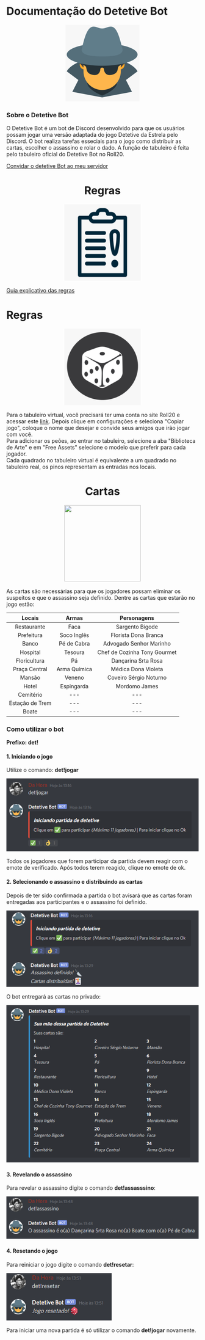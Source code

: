 # Documentação do Detetive Bot

<p align="center">
  <img src="https://github.com/ViniciusHora1009/detetive_bot/blob/main/imagens/logo.png">
</p>

### Sobre o Detetive Bot
O Detetive Bot é um bot de Discord desenvolvido para que os usuários possam jogar uma versão adaptada do jogo Detetive da Estrela pelo Discord. O bot realiza tarefas esseciais para o jogo como distribuir as cartas, escolher o assassino e rolar o dado. A função de tabuleiro é feita pelo tabuleiro oficial do Detetive Bot no Roll20.

[Convidar o detetive Bot ao meu servidor](https://discord.com/api/oauth2/authorize?client_id=753686837117059162&permissions=8&scope=bot)

<h1 align="center">
  Regras
</h1>

<p align="center">
  <img img width="200" height="200" src="https://github.com/ViniciusHora1009/detetive_bot/blob/main/imagens/rules.png">
</p>

[Guia explicativo das regras](https://www.bananaquantica.com.br/como-jogar-detetive/)

<h1 align="Tabuleiro">
  Regras
</h1>

<p align="center">
  <img img width="200" height="200" src="https://github.com/ViniciusHora1009/detetive_bot/blob/main/imagens/table.png">
</p>

Para o tabuleiro virtual, você precisará ter uma conta no site Roll20 e acessar este [link](https://app.roll20.net/campaigns/details/8490759/detetive). Depois clique em configurações e seleciona "Copiar jogo", coloque o nome que desejar e convide seus amigos que irão jogar com você.<br>
Para adicionar os peões, ao entrar no tabuleiro, selecione a aba "Biblioteca de Arte" e em "Free Assets" selecione o modelo que preferir para cada jogador.<br>
Cada quadrado no tabuleiro virtual é equivalente a um quadrado no tabuleiro real, os pinos representam as entradas nos locais.

<h1 align="center">
  Cartas
</h1>

<p align="center">
  <img img width="200" height="200" src="https://github.com/ViniciusHora1009/detetive_bot/blob/main/imagens/cards.png">
</p>

As cartas são necessárias para que os jogadores possam eliminar os suspeitos e que o assassino seja definido. Dentre as cartas que estarão no jogo estão:<br>

| Locais          | Armas        | Personagens                 |
|:---------------:|:------------:|:---------------------------:|
| Restaurante     | Faca         | Sargento Bigode             |
| Prefeitura      | Soco Inglês  | Florista Dona Branca        |
| Banco           | Pé de Cabra  | Advogado Senhor Marinho     |
| Hospital        | Tesoura      | Chef de Cozinha Tony Gourmet|
| Floricultura    | Pá           | Dançarina Srta Rosa         |
| Praça Central   | Arma Química | Médica Dona Violeta         |
| Mansão          | Veneno       | Coveiro Sérgio Noturno      |
| Hotel           | Espingarda   | Mordomo James               |
| Cemitério       |     ---      |             ---             |
| Estação de Trem |     ---      |             ---             |
| Boate           |     ---      |             ---             |

### Como utilizar o bot
**Prefixo: det!**

#### 1. Iniciando o jogo
Utilize o comando: **det!jogar**<br>

![Alt text](https://github.com/ViniciusHora1009/detetive_bot/blob/main/imagens/print1.PNG "Comando Jogar")<br>

Todos os jogadores que forem participar da partida devem reagir com o emote de verificado. Após todos terem reagido, clique no emote de ok.

#### 2. Selecionando o assassino e distribuindo as cartas
Depois de ter sido confirmada a partida o bot avisará que as cartas foram entregadas aos participantes e o assassino foi definido.<br>

![Alt text](https://github.com/ViniciusHora1009/detetive_bot/blob/main/imagens/print2.PNG "Trabalhando com as cartas")<br>

O bot entregará as cartas no privado:<br>

![Alt text](https://github.com/ViniciusHora1009/detetive_bot/blob/main/imagens/print3.PNG "Suas cartas")<br>

#### 3. Revelando o assassino
Para revelar o assassino digite o comando **det!assasssino**:<br>

![Alt text](https://github.com/ViniciusHora1009/detetive_bot/blob/main/imagens/print4.PNG "Revelado o assassino")<br>

#### 4. Resetando o jogo
Para reiniciar o jogo digite o comando **det!resetar**:<br>

![Alt text](https://github.com/ViniciusHora1009/detetive_bot/blob/main/imagens/print5.PNG "Jogo resetado")<br>

Para iniciar uma nova partida é só utilizar o comando **det!jogar** novamente.



